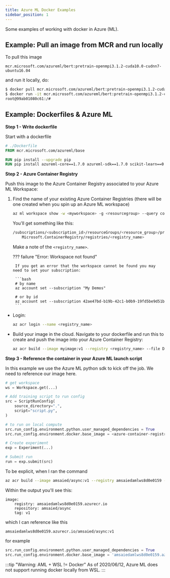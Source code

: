 ```yaml
---
title: Azure ML Docker Examples
sidebar_position: 1
---
```


Some examples of working with docker in Azure (ML).

## Example: Pull an image from MCR and run locally

To pull this image

```
mcr.microsoft.com/azureml/bert:pretrain-openmpi3.1.2-cuda10.0-cudnn7-ubuntu16.04
```

and run it locally, do:

```bash
$ docker pull mcr.microsoft.com/azureml/bert:pretrain-openmpi3.1.2-cuda10.0-cudnn7-ubuntu16.04
$ docker run -it mcr.microsoft.com/azureml/bert:pretrain-openmpi3.1.2-cuda10.0-cudnn7-ubuntu16.04
root@99ab01080c61:/#
```

## Example: Dockerfiles & Azure ML

**Step 1 - Write dockerfile**  

Start with a dockerfile

```dockerfile
# ./Dockerfile
FROM mcr.microsoft.com/azureml/base

RUN pip install --upgrade pip
RUN pip install azureml-core==1.7.0 azureml-sdk==1.7.0 scikit-learn==0.23.1
```

**Step 2 - Azure Container Registry**  

Push this image to the Azure Container Registry associated to your Azure ML Workspace:

1. Find the name of your existing Azure Container Registries (there will be one created when you spin up an Azure ML workspace)

    ```bash
    az ml workspace show -w <myworkspace> -g <resourcegroup> --query containerRegistry
    ```

    You'll get something like this:
    
    ```bash
    /subscriptions/<subscription_id>/resourceGroups/<resource_group>/providers/
        Microsoft.ContainerRegistry/registries/<registry_name>
    ```

    Make a note of the `<registry_name>`.

    ??? failure "Error: Workspace not found"
    
        If you get an error that the workspace cannot be found you may need to set your subscription:

        ```bash
        # by name
        az account set --subscription "My Demos"

        # or by id
        az account set --subscription 42ae47bd-b19b-42c1-b0b9-19fd5be9d51b
        ```

- Login:

    ```bash
    az acr login --name <registry_name>
    ```

- Build your image in the cloud. Navigate to your dockerfile and run this to create and push the image into your Azure Container Registry:

    ```bash
    az acr build --image myimage:v1 --registry <registry_name> --file Dockerfile .
    ```

**Step 3 - Reference the container in your Azure ML launch script**  

In this example we use the Azure ML python sdk to kick off the job. We need to reference our image here.

```python
# get workspace
ws = Workspace.get(...)

# Add training script to run config
src = ScriptRunConfig(
    source_directory=".",
    script="script.py",
)

# to run on local compute
src.run_config.environment.python.user_managed_dependencies = True
src.run_config.environment.docker.base_image = <azure-container-registry-image-name>

# Create experiment
exp = Experiment(...)

# Submit run
run = exp.submit(src)
```

To be explicit, when I ran the command

```bash
az acr build --image amsaied/async:v1 --registry amsaiedamlws8d0e0159 --file dockerfile .
```

Within the output you'll see this:

```
image:
    registry: amsaiedamlws8d0e0159.azurecr.io
    repository: amsaied/async
    tag: v1
```

which I can reference like this

```
amsaiedamlws8d0e0159.azurecr.io/amsaied/async:v1
```

for example

```python
src.run_config.environment.python.user_managed_dependencies = True
src.run_config.environment.docker.base_image = 'amsaiedamlws8d0e0159.azurecr.io/amsaied/async:v1'
```

:::tip "Warning: AML + WSL != Docker"
As of 2020/06/12, Azure ML does not support running docker locally from WSL.
:::